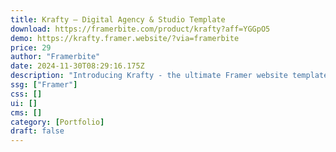 ```yaml
---
title: Krafty — Digital Agency & Studio Template
download: https://framerbite.com/product/krafty?aff=YGGpO5
demo: https://krafty.framer.website/?via=framerbite
price: 29
author: "Framerbite"
date: 2024-11-30T08:29:16.175Z
description: "Introducing Krafty - the ultimate Framer website template crafted specifically for digital agencies, design studios, and marketing firms seeking to establish a powerful online presence."
ssg: ["Framer"]
css: []
ui: []
cms: []
category: [Portfolio]
draft: false
---
```


